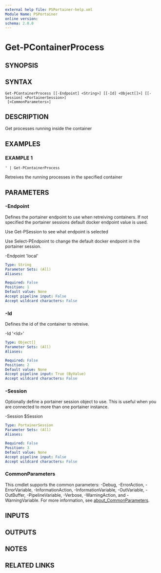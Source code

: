 ```yaml
---
external help file: PSPortainer-help.xml
Module Name: PSPortainer
online version:
schema: 2.0.0
---
```


# Get-PContainerProcess

## SYNOPSIS

## SYNTAX

```
Get-PContainerProcess [[-Endpoint] <String>] [[-Id] <Object[]>] [[-Session] <PortainerSession>]
 [<CommonParameters>]
```

## DESCRIPTION
Get processes running inside the container

## EXAMPLES

### EXAMPLE 1
```
' | Get-PContainerProcess
```

Retreives the running processes in the specified container

## PARAMETERS

### -Endpoint
Defines the portainer endpoint to use when retreiving containers.
If not specified the portainer sessions default docker endpoint value is used.

Use Get-PSession to see what endpoint is selected

Use Select-PEndpoint to change the default docker endpoint in the portainer session.

-Endpoint 'local'

```yaml
Type: String
Parameter Sets: (All)
Aliases:

Required: False
Position: 1
Default value: None
Accept pipeline input: False
Accept wildcard characters: False
```

### -Id
Defines the id of the container to retreive.

-Id '\<Id\>'

```yaml
Type: Object[]
Parameter Sets: (All)
Aliases:

Required: False
Position: 2
Default value: None
Accept pipeline input: True (ByValue)
Accept wildcard characters: False
```

### -Session
Optionally define a portainer session object to use.
This is useful when you are connected to more than one portainer instance.

-Session $Session

```yaml
Type: PortainerSession
Parameter Sets: (All)
Aliases:

Required: False
Position: 3
Default value: None
Accept pipeline input: False
Accept wildcard characters: False
```

### CommonParameters
This cmdlet supports the common parameters: -Debug, -ErrorAction, -ErrorVariable, -InformationAction, -InformationVariable, -OutVariable, -OutBuffer, -PipelineVariable, -Verbose, -WarningAction, and -WarningVariable. For more information, see [about_CommonParameters](http://go.microsoft.com/fwlink/?LinkID=113216).

## INPUTS

## OUTPUTS

## NOTES

## RELATED LINKS

